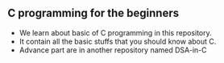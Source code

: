 ## C programming for the beginners
- We learn about basic of C programming in this repository.
- It contain all the basic stuffs that you should know about C.
- Advance part are in another repository named DSA-in-C